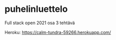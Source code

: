 # puhelinluettelo
Full stack open 2021 osa 3 tehtävä

Heroku: https://calm-tundra-59266.herokuapp.com/
